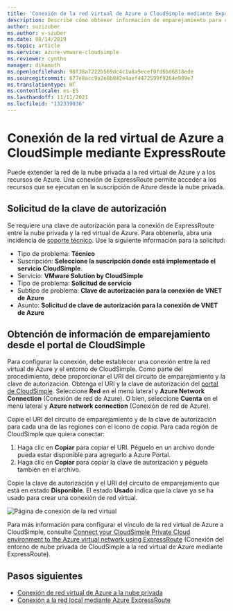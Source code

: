 ```yaml
---
title: 'Conexión de la red virtual de Azure a CloudSimple mediante ExpressRoute: Azure VMware Solution by CloudSimple'
description: Describe cómo obtener información de emparejamiento para una conexión entre la red virtual de Azure y el entorno de CloudSimple
author: suzizuber
ms.author: v-szuber
ms.date: 08/14/2019
ms.topic: article
ms.service: azure-vmware-cloudsimple
ms.reviewer: cynthn
manager: dikamath
ms.openlocfilehash: 98f38a7222b569dc4c1a8a9ecef0fd6bd6818ede
ms.sourcegitcommit: 677e8acc9a2e8b842e4aef4472599f9264e989e7
ms.translationtype: HT
ms.contentlocale: es-ES
ms.lasthandoff: 11/11/2021
ms.locfileid: "132339036"
---
```

# <a name="connect-azure-virtual-network-to-cloudsimple-using-expressroute"></a>Conexión de la red virtual de Azure a CloudSimple mediante ExpressRoute

Puede extender la red de la nube privada a la red virtual de Azure y a los recursos de Azure. Una conexión de ExpressRoute permite acceder a los recursos que se ejecutan en la suscripción de Azure desde la nube privada.

## <a name="request-authorization-key"></a>Solicitud de la clave de autorización

Se requiere una clave de autorización para la conexión de ExpressRoute entre la nube privada y la red virtual de Azure. Para obtenerla, abra una incidencia de <a href="https://portal.azure.com/#blade/Microsoft_Azure_Support/HelpAndSupportBlade/newsupportrequest" target="_blank">soporte técnico</a>.  Use la siguiente información para la solicitud:

* Tipo de problema: **Técnico**
* Suscripción: **Seleccione la suscripción donde está implementado el servicio CloudSimple**.
* Servicio: **VMware Solution by CloudSimple**
* Tipo de problema: **Solicitud de servicio**
* Subtipo de problema: **Clave de autorización para la conexión de VNET de Azure**
* Asunto: **Solicitud de clave de autorización para la conexión de VNET de Azure**

## <a name="get-peering-information-from-cloudsimple-portal"></a>Obtención de información de emparejamiento desde el portal de CloudSimple

Para configurar la conexión, debe establecer una conexión entre la red virtual de Azure y el entorno de CloudSimple.  Como parte del procedimiento, debe proporcionar el URI del circuito de emparejamiento y la clave de autorización. Obtenga el URI y la clave de autorización del [portal de CloudSimple](access-cloudsimple-portal.md).  Seleccione **Red** en el menú lateral y **Azure Network Connection** (Conexión de red de Azure). O bien, seleccione **Cuenta** en el menú lateral y **Azure network connection** (Conexión de red de Azure).

Copie el URI del circuito de emparejamiento y de la clave de autorización para cada una de las regiones con el icono de *copia*. Para cada región de CloudSimple que quiera conectar:

1. Haga clic en **Copiar** para copiar el URI. Péguelo en un archivo donde pueda estar disponible para agregarlo a Azure Portal.  
2. Haga clic en **Copiar** para copiar la clave de autorización y péguela también en el archivo.

Copie la clave de autorización y el URI del circuito de emparejamiento que está en estado **Disponible**.  El estado **Usado** indica que la clave ya se ha usado para crear una conexión de red virtual.

![Página de conexión de la red virtual](media/virtual-network-connection.png)

Para más información para configurar el vínculo de la red virtual de Azure a CloudSimple, consulte [Connect your CloudSimple Private Cloud environment to the Azure virtual network using ExpressRoute](azure-expressroute-connection.md) (Conexión del entorno de nube privada de CloudSimple a la red virtual de Azure mediante ExpressRoute).

## <a name="next-steps"></a>Pasos siguientes

* [Conexión de red virtual de Azure a la nube privada](azure-expressroute-connection.md)
* [Conexión a la red local mediante Azure ExpressRoute](on-premises-connection.md)
